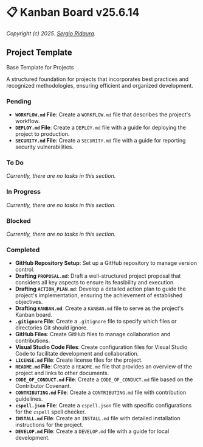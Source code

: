 # 📋 Kanban Board v25.6.14

_Copyright (c) 2025. [Sergio Ridaura](https://github.com/sergio-ridaura)._

## Project Template

Base Template for Projects

A structured foundation for projects that incorporates best practices and recognized methodologies, ensuring efficient and organized development.

### Pending

- **`WORKFLOW.md` File**: Create a `WORKFLOW.md` file that describes the project's workflow.
- **`DEPLOY.md` File**: Create a `DEPLOY.md` file with a guide for deploying the project to production.
- **`SECURITY.md` File**: Create a `SECURITY.md` file with a guide for reporting security vulnerabilities.

### To Do

_Currently, there are no tasks in this section._

### In Progress

_Currently, there are no tasks in this section._

### Blocked

_Currently, there are no tasks in this section._

### Completed

- **GitHub Repository Setup**: Set up a GitHub repository to manage version control.
- **Drafting `PROPOSAL.md`**: Draft a well-structured project proposal that considers all key aspects to ensure its feasibility and execution.
- **Drafting `ACTION_PLAN.md`**: Develop a detailed action plan to guide the project's implementation, ensuring the achievement of established objectives.
- **Drafting `KANBAN.md`**: Create a `KANBAN.md` file to serve as the project's Kanban board.
- **`.gitignore` File**: Create a `.gitignore` file to specify which files or directories Git should ignore.
- **GitHub Files**: Create GitHub files to manage collaboration and contributions.
- **Visual Studio Code Files**: Create configuration files for Visual Studio Code to facilitate development and collaboration.
- **`LICENSE.md` File**: Create license files for the project.
- **`README.md` File**: Create a `README.md` file that provides an overview of the project and links to other documents.
- **`CODE_OF_CONDUCT.md` File**: Create a `CODE_OF_CONDUCT.md` file based on the Contributor Covenant.
- **`CONTRIBUTING.md` File**: Create a `CONTRIBUTING.md` file with contribution guidelines.
- **`cspell.json` File**: Create a `cspell.json` file with specific configurations for the `cspell` spell checker.
- **`INSTALL.md` File**: Create an `INSTALL.md` file with detailed installation instructions for the project.
- **`DEVELOP.md` File**: Create a `DEVELOP.md` file with a guide for local development.
